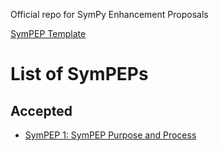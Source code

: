 Official repo for SymPy Enhancement Proposals

[SymPEP Template](SymPEP-template.md)

# List of SymPEPs

## Accepted

- [SymPEP 1: SymPEP Purpose and Process](SymPEP-0001.md)
